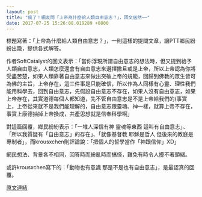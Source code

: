 ```yaml
---
layout: post
title: "瘋了！網友問「上帝為什麼給人類自由意志？」，回文居然⋯⋯"
date: 2017-07-25 15:26:08.019289 +0800
---
```


標題寫著：「上帝為什麼給人類自由意志？」，一則這樣的提問文章，讓PTT鄉民紛紛出籠，提供各式解答。

作者SoftCatalyst的回文表示：「當你浮現所謂自由意志的想法時，但又提到給予人類自由意志，人類怎麼還會有自由意志來選擇撒旦或是上帝，所以上帝認為你將受盡苦楚，如果人類靠著自由意志來做出突破上帝的規範，回歸到佛教的眾生皆可為佛的主旨，上帝存在，這三件事是只能確信，所以作為人同樣有心靈、理性我們能用科學去，回到自由意志，先假設自由意志不存在，如果人沒有自由意志，如果上帝存在，其實道德每個人都知道，先不管自由意志是不是上帝給我們的(事實上，上帝從來就不是我們能理解的，自由意志跟靈魂、神一樣，就算上帝不存在，事實上康德抽掉上帝換成，共產思想就是信奉科學啊」

對這篇回覆，鄉民紛紛表示：「一堆人深信有神 靈魂等東西 這叫有自由意志」、「所以我質疑有「自由意志」的存在」、「就像基督教 耶穌是哲人 但後來的教庭是專制者」，而krousxchen則評論說：「把個人的哲學當作「神跟信仰」XD」

網民想法、背景各不相同，回答時而紛亂時而搞怪，難免有時令人摸不著頭緒。

或許krousxchen寫下的：「動物也有意識 那是不是也有自由意志」，是最認真的回覆。

<a href = "https://www.ptt.cc/bbs/Gossiping/M.1500949051.A.9BE.html">原文連結</a>

